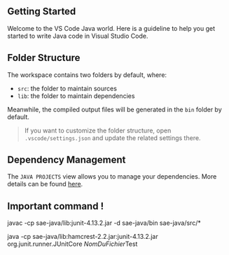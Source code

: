 ## Getting Started

Welcome to the VS Code Java world. Here is a guideline to help you get started to write Java code in Visual Studio Code.

## Folder Structure

The workspace contains two folders by default, where:

- `src`: the folder to maintain sources
- `lib`: the folder to maintain dependencies

Meanwhile, the compiled output files will be generated in the `bin` folder by default.

> If you want to customize the folder structure, open `.vscode/settings.json` and update the related settings there.

## Dependency Management

The `JAVA PROJECTS` view allows you to manage your dependencies. More details can be found [here](https://github.com/microsoft/vscode-java-dependency#manage-dependencies).

## Important command !

javac -cp sae-java/lib:junit-4.13.2.jar -d sae-java/bin sae-java/src/*

java -cp sae-java/lib:hamcrest-2.2.jar:junit-4.13.2.jar org.junit.runner.JUnitCore
*NomDuFichier*Test  
